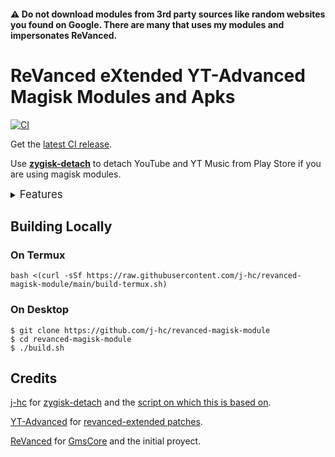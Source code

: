 #### ⚠️ Do not download modules from 3rd party sources like random websites you found on Google. There are many that uses my modules and impersonates ReVanced.

# ReVanced eXtended YT-Advanced Magisk Modules and Apks
[![CI](https://github.com/Jhosua910/Revanced-Extended-ReX/actions/workflows/ci.yml/badge.svg?event=schedule)](https://github.com/Jhosua910/Revanced-Extended-ReX/actions/workflows/ci.yml)


Get the [latest CI release](https://github.com/Jhosua910/Revanced-Extended-ReX/releases).

Use [**zygisk-detach**](https://github.com/j-hc/zygisk-detach) to detach YouTube and YT Music from Play Store if you are using magisk modules. 

<details><summary><big>Features</big></summary>
<ul>
 <li>Support all present and future ReVanced and <a href="https://github.com/YT-Advanced/ReX-patches">ReVanced Extended</a> apps</li>
 <li> Can build Magisk modules and non-root APKs</li>
 <li> Updated daily with the latest versions of apps and patches</li>
 <li> Optimize APKs and modules for size</li>
 <li> Modules</li>
    <ul>
     <li> recompile invalidated odex for faster usage</li>
     <li> receive updates from Magisk app</li>
     <li> do not break safetynet or trigger root detections</li>
     <li> handle installation of the correct version of the stock app and all that</li>
     <li> support Magisk and KernelSU</li>
    </ul>
</ul>
Note that the <a href="../../actions/workflows/ci.yml">CI workflow</a> is scheduled to build the modules and APKs everyday using GitHub Actions if there is a change in ReVanced patches. You may want to disable it.
</details>

## Building Locally
### On Termux
```console
bash <(curl -sSf https://raw.githubusercontent.com/j-hc/revanced-magisk-module/main/build-termux.sh)
```

### On Desktop
```console
$ git clone https://github.com/j-hc/revanced-magisk-module
$ cd revanced-magisk-module
$ ./build.sh
```
## Credits
[j-hc](https://github.com/j-hc) for
[zygisk-detach](https://github.com/j-hc/zygisk-detach) and the [script on which this is based on](https://github.com/j-hc/revanced-magisk-module).

[YT-Advanced](https://github.com/YT-Advanced) for [revanced-extended patches](https://github.com/YT-Advanced/ReX-patches). 

[ReVanced](https://github.com/ReVanced) for
[GmsCore](https://github.com/ReVanced/GmsCore/releases) and the initial proyect.
